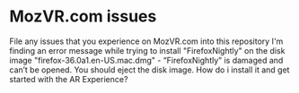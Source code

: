 MozVR.com issues
================
File any issues that you experience on MozVR.com into this repository
I'm finding an error message while trying to install "FirefoxNightly" on the disk image "firefox-36.0a1.en-US.mac.dmg" - “FirefoxNightly” is damaged and can’t be opened. You should eject the disk image. How do i install it and get started with the AR Experience?

